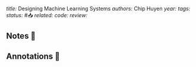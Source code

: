 *title:* Designing Machine Learning Systems
*authors:* Chip Huyen
*year:* 
*tags:* 
*status:* #📥
*related:*
*code:*
*review:*

## Notes 📍

## Annotations 📖